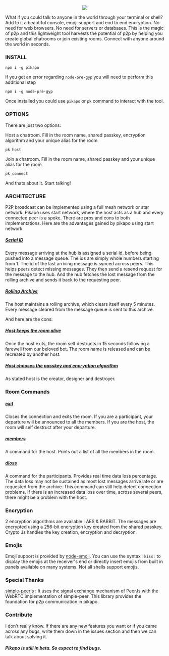 <p align="center"> <img src="https://raw.githubusercontent.com/zaygozi/pikapo/master/pikapo-logo.png"> </p>

What if you could talk to anyone in the world through your terminal or shell? Add to it a beautiful console, emoji support and end to end encryption. No need for web browsers. No need for servers or databases. This is the magic of p2p and this lightweight tool harvests the potential of p2p by helping you create global chatrooms or join existing rooms. Connect with anyone around the world in seconds.

### INSTALL

```
npm i -g pikapo
```

If you get an error regarding ```node-pre-gyp``` you will need to perform this additional step

```
npm i -g node-pre-gyp
```

Once installed you could use ```pikapo``` or ```pk``` command to interact with the tool.

### OPTIONS

There are just two options:

Host a chatroom. Fill in the room name, shared passkey, encryption algorithm and your unique alias for the room
```
pk host
```

Join a chatroom. Fill in the room name, shared passkey and your unique alias for the room
```
pk connect
```

And thats about it. Start talking!

### ARCHITECTURE

P2P broadcast can be implemented using a full mesh network or star network. Pikapo uses start network, where the host acts as a hub and every connected peer is a spoke. There are pros and cons to both implementations. Here are the advantages gained by pikapo using start network:

##### <ins>Serial ID</ins>
Every message arriving at the hub is assigned a serial id, before being pushed into a message queue. The ids are simply whole numbers starting from 1. The id of the last arriving message is synced across peers. This helps peers detect missing messages. They then send a resend request for the message to the hub. And the hub fetches the lost message from the rolling archive and sends it back to the requesting peer.

##### <ins>Rolling Archive</ins>
The host maintains a rolling archive, which clears itself every 5 minutes. Every message cleared from the message queue is sent to this archive.

And here are the cons:

##### <ins>Host keeps the room alive</ins>
Once the host exits, the room self destructs in 15 seconds following a farewell from our beloved bot. The room name is released and can be recreated by another host.

##### <ins>Host chooses the passkey and encryption algorithm</ins>
As stated host is the creator, designer and destroyer.

### Room Commands

##### <ins>exit</ins>
Closes the connection and exits the room. If you are a participant, your departure will be announced to all the members. If you are the host, the room will self destruct after your departure.

##### <ins>members</ins>
A command for the host. Prints out a list of all the members in the room.

##### <ins>dloss</ins>
A command for the participants. Provides real time data loss percentage. The data loss may not be sustained as most lost messages arrive late or are requested from the archive. This command can still help detect connection problems. If there is an increased data loss over time, across several peers, there might be a problem with the host.

### Encryption

2 encryption algorithms are available : AES & RABBIT. The messages are encrypted using a 256-bit encryption key created from the shared passkey. Crypto Js handles the key creation, encryption and decryption.

### Emojis

Emoji support is provided by [node-emoji](https://github.com/omnidan/node-emoji). You can use the syntax ```:kiss:``` to display the emojis at the receiver's end or directly insert emojis from built in panels available on many systems. Not all shells support emojis.

### Special Thanks

[simple-peerjs](https://github.com/nickcis/simple-peerjs) : It uses the signal exchange mechanism of PeerJs with the WebRTC implementation of simple-peer. This library provides the foundation for p2p communication in pikapo.

### Contribute

I don't really know. If there are any new features you want or if you came across any bugs, write them down in the issues section and then we can talk about solving it.

##### Pikapo is still in beta. So expect to find bugs.
